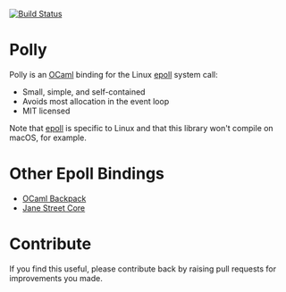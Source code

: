 
[![Build Status](https://travis-ci.org/lindig/polly.svg?branch=master)](https://travis-ci.org/lindig/polly)

# Polly

Polly is an [OCaml] binding for the Linux [epoll] system call:

* Small, simple, and self-contained
* Avoids most allocation in the event loop
* MIT licensed

Note that [epoll] is specific to Linux and that this library won't
compile on macOS, for example.

# Other Epoll Bindings

* [OCaml Backpack](https://github.com/jimenezrick/ocaml-backpack/)
* [Jane Street Core](https://github.com/janestreet/core)

# Contribute

If you find this useful, please contribute back by raising pull
requests for improvements you made.

[Travis]: https://www.travis-ci.org/
[OCaml]:  https://www.ocaml.org/
[epoll]:  http://man7.org/linux/man-pages/man2/epoll_wait.2.html
